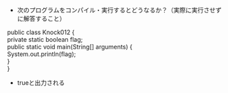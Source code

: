 - 次のプログラムをコンパイル・実行するとどうなるか？（実際に実行させずに解答すること）

public class Knock012 {  
    private static boolean flag;  
    public static void main(String[] arguments) {  
        System.out.println(flag);  
    }  
}  

- trueと出力される